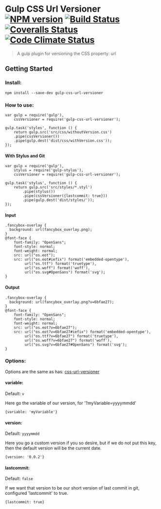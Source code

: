 

# Gulp CSS Url Versioner [![NPM version][npm-image]][npm-url] [![Build Status][travis-image]][travis-url] [![Coveralls Status][coveralls-image]][coveralls-url] [![Code Climate Status][codeclimate-image]][codeclimate-url]

> A gulp plugin for versioning the CSS property: url

## Getting Started

### Install:

```
npm install --save-dev gulp-css-url-versioner
```

### How to use:

```
var gulp = require('gulp'),
    cssVersioner = require('gulp-css-url-versioner');

gulp.task('styles', function () {
    return gulp.src('src/css/withoutVersion.css')
    .pipe(cssVersioner())
    .pipe(gulp.dest('dist/css/withVersion.css'));
});
```

#### With Stylus and Git


```
var gulp = require('gulp'),
    stylus = require('gulp-stylus'),
    cssVersioner = require('gulp-css-url-versioner');

gulp.task('stylus', function () {
    return gulp.src('src/styles/*.styl')
		.pipe(stylus())
		.pipe(cssVersioner({lastcommit: true}))
		.pipe(gulp.dest('dist/styles/'));
});
```


#### Input
```
.fancybox-overlay {
  background: url(fancybox_overlay.png);
}
@font-face {
	font-family: "OpenSans";
	font-style: normal;
	font-weight: normal;
	src: url("os.eot");
	src: url("os.eot#iefix") format('embedded-opentype'), 
		 url("os.ttf") format('truetype'), 
		 url("os.woff") format('woff'), 
		 url("os.svg#OpenSans") format('svg');
}
```

#### Output
```
.fancybox-overlay {
  background: url(fancybox_overlay.png?v=6bfae27);
}
@font-face {
	font-family: "OpenSans";
	font-style: normal;
	font-weight: normal;
	src: url("os.eot?v=6bfae27");
	src: url("os.eot?v=6bfae27#iefix") format('embedded-opentype'), 
		 url("os.ttf?v=6bfae27") format('truetype'), 
		 url("os.woff?v=6bfae27") format('woff'), 
		 url("os.svg?v=6bfae27#OpenSans") format('svg');
}
```




### Options:

Options are the same as has: [css-url-versioner](https://github.com/jansanchez/css-url-versioner#options)

#### variable:
Default: `v`

Here go the variable of our version, for '?myVariable=yyyymmdd'

```
{variable: 'myVariable'}
```

#### version:
Default: `yyyymmdd`

Here you go a custom version if you so desire, but if we do not put this key, then the default version will be the current date.

```
{version: '0.0.2'}
```

#### lastcommit: 
Default: `false`

If we want that version to be our short version of last commit in git, configured 'lastcommit' to true.

```
{lastcommit: true}
```





[downloads-image]: http://img.shields.io/npm/dm/gulp-css-url-versioner.svg
[npm-url]: https://www.npmjs.org/package/gulp-css-url-versioner
[npm-image]: http://img.shields.io/npm/v/gulp-css-url-versioner.svg

[travis-url]: https://travis-ci.org/jansanchez/gulp-css-url-versioner
[travis-image]: http://img.shields.io/travis/jansanchez/gulp-css-url-versioner.svg

[coveralls-url]: https://coveralls.io/r/jansanchez/gulp-css-url-versioner
[coveralls-image]: https://img.shields.io/coveralls/jansanchez/gulp-css-url-versioner.svg

[codeship-url]: https://www.codeship.io/projects/44868
[codeship-image]: https://codeship.io/projects/221e0440-44c9-0132-43bc-1e738e05cfd5/status?branch=master

[codeclimate-url]: https://codeclimate.com/github/jansanchez/gulp-css-url-versioner
[codeclimate-image]: https://codeclimate.com/github/jansanchez/gulp-css-url-versioner/badges/gpa.svg

